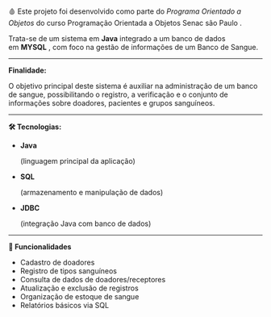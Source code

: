 🩸 Este projeto foi desenvolvido como parte do *Programa Orientado a Objetos* do curso Programação Orientada a Objetos Senac são Paulo .

Trata-se de um sistema em **Java** integrado a um banco de dados em **MYSQL** , com foco na gestão de informações de um Banco de Sangue.

---

**Finalidade:**

O objetivo principal deste sistema é auxiliar na administração de um banco de sangue, possibilitando o registro, a verificação e o conjunto de informações sobre doadores, pacientes e grupos sanguíneos.

---

**🛠 Tecnologias:**

- **Java**
    
    (linguagem principal da aplicação)
    
- **SQL**
    
    (armazenamento e manipulação de dados)
    
- **JDBC**
    
    (integração Java com banco de dados)
    

---

**📌 Funcionalidades**

- Cadastro de doadores
- Registro de tipos sanguíneos
- Consulta de dados de doadores/receptores
- Atualização e exclusão de registros
- Organização de estoque de sangue
- Relatórios básicos via SQL
